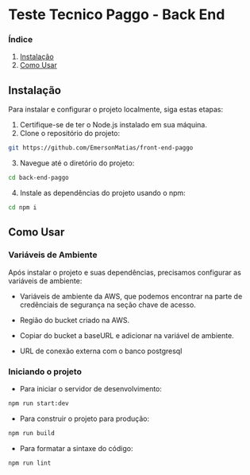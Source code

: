 # Teste Tecnico Paggo - Back End

### Índice

1. [Instalação](#instalação)
2. [Como Usar](#como-usar)

## Instalação
Para instalar e configurar o projeto localmente, siga estas etapas:
1. Certifique-se de ter o Node.js instalado em sua máquina.
2. Clone o repositório do projeto:
```bash
git https://github.com/EmersonMatias/front-end-paggo
```
3. Navegue até o diretório do projeto:
```bash
cd back-end-paggo
```
4. Instale as dependências do projeto usando o npm:
```bash
cd npm i
```
## Como Usar

### Variáveis de Ambiente
Após instalar o projeto e suas dependências, precisamos configurar as variáveis de ambiente:

* Variáveis de ambiente da AWS, que podemos encontrar na parte de credênciais de segurança na seção chave de acesso.

* Região do bucket criado na AWS.

* Copiar do bucket a baseURL e adicionar na variável de ambiente.

* URL de conexão externa com o banco postgresql
### Iniciando o projeto

* Para iniciar o servidor de desenvolvimento:
```bash
npm run start:dev
```

* Para construir o projeto para produção:
```bash
npm run build
```

* Para formatar a sintaxe do código:
```bash
npm run lint
```